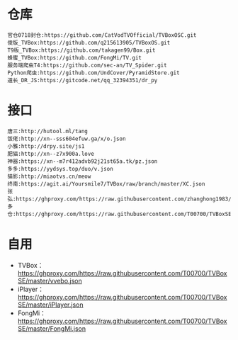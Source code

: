 # 仓库
```
官仓0718封仓:https://github.com/CatVodTVOfficial/TVBoxOSC.git
俊版_TVBox:https://github.com/q215613905/TVBoxOS.git
T9版_TVBox:https://github.com/takagen99/Box.git
蜂蜜_TVBox:https://github.com/FongMi/TV.git
服务端爬虫T4:https://github.com/sec-an/TV_Spider.git
Python爬虫:https://github.com/UndCover/PyramidStore.git
道长_DR_JS:https://gitcode.net/qq_32394351/dr_py
```
# 接口
```
唐三:http://hutool.ml/tang
饭佬:http://xn--sss604efuw.ga/x/o.json
小雅:http://drpy.site/js1
肥猫:http://xn--z7x900a.love
神器:https://xn--m7r412advb92j21st65a.tk/pz.json
多多:https://yydsys.top/duo/v.json
猫影:http://miaotvs.cn/meow
终南:https://agit.ai/Yoursmile7/TVBox/raw/branch/master/XC.json
张弘:https://ghproxy.com/https://raw.githubusercontent.com/zhanghong1983/TVBOXZY/main/tvbox.json
多仓:https://ghproxy.com/https://raw.githubusercontent.com/T00700/TVBoxSE/master/vvebo_more.json
```
# 自用
- TVBox：https://ghproxy.com/https://raw.githubusercontent.com/T00700/TVBoxSE/master/vvebo.json
- iPlayer：https://ghproxy.com/https://raw.githubusercontent.com/T00700/TVBoxSE/master/iPlayer.json
- FongMi：https://ghproxy.com/https://raw.githubusercontent.com/T00700/TVBoxSE/master/FongMi.json
